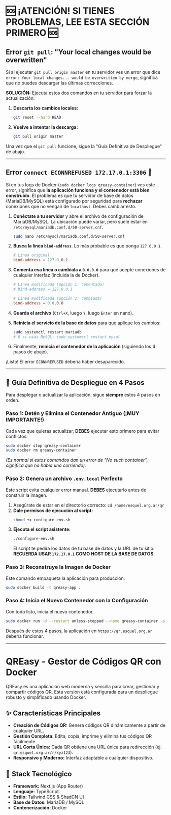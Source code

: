 
# 🆘 ¡ATENCIÓN! SI TIENES PROBLEMAS, LEE ESTA SECCIÓN PRIMERO 🆘
## Error `git pull`: "Your local changes would be overwritten"

Si al ejecutar `git pull origin master` en tu servidor ves un error que dice `error: Your local changes... would be overwritten by merge`, significa que no puedes descargar las últimas correcciones.

**SOLUCIÓN:** Ejecuta estos dos comandos en tu servidor para forzar la actualización:

1.  **Descarta los cambios locales:**
    ```bash
    git reset --hard HEAD
    ```
2.  **Vuelve a intentar la descarga:**
    ```bash
    git pull origin master
    ```
Una vez que el `git pull` funcione, sigue la "Guía Definitiva de Despliegue" de abajo.

---
## Error `connect ECONNREFUSED 172.17.0.1:3306` 🚨
Si en tus logs de Docker (`sudo docker logs qreasy-container`) ves este error, significa que **la aplicación funciona y el contenedor está bien construido**. El problema es que tu servidor de base de datos (MariaDB/MySQL) está configurado por seguridad para **rechazar** conexiones que no vengan de `localhost`. Debes cambiar esto.

1.  **Conéctate a tu servidor** y abre el archivo de configuración de MariaDB/MySQL. La ubicación puede variar, pero suele estar en `/etc/mysql/mariadb.conf.d/50-server.cnf`.
    ```bash
    sudo nano /etc/mysql/mariadb.conf.d/50-server.cnf
    ```

2.  **Busca la línea `bind-address`**. Lo más probable es que ponga `127.0.0.1`.
    ```cnf
    # Línea original
    bind-address = 127.0.0.1
    ```

3.  **Comenta esa línea o cámbiala a `0.0.0.0`** para que acepte conexiones de cualquier interfaz (incluida la de Docker).
    ```cnf
    # Línea modificada (opción 1: comentada)
    # bind-address = 127.0.0.1
    
    # Línea modificada (opción 2: cambiada)
    bind-address = 0.0.0.0
    ```

4.  **Guarda el archivo** (`Ctrl+X`, luego `Y`, luego `Enter` en nano).

5.  **Reinicia el servicio de la base de datos** para que aplique los cambios:
    ```bash
    sudo systemctl restart mariadb 
    # O si usas MySQL: sudo systemctl restart mysql
    ```
6.  Finalmente, **reinicia el contenedor de la aplicación** (siguiendo los 4 pasos de abajo).

¡Listo! El error `ECONNREFUSED` debería haber desaparecido.

---

## 🚀 Guía Definitiva de Despliegue en 4 Pasos

Para desplegar o actualizar la aplicación, sigue **siempre** estos 4 pasos en orden.

### Paso 1: Detén y Elimina el Contenedor Antiguo (¡MUY IMPORTANTE!)
Cada vez que quieras actualizar, **DEBES** ejecutar esto primero para evitar conflictos.
```bash
sudo docker stop qreasy-container
sudo docker rm qreasy-container
```
*(Es normal si estos comandos dan un error de "No such container", significa que no había uno corriendo).*

### Paso 2: Genera un archivo `.env.local` Perfecto
Este script evita cualquier error manual. **DEBES** ejecutarlo antes de construir la imagen.
1.  Asegúrate de estar en el directorio correcto: `cd /home/esquel.org.ar/qr`
2.  **Dale permisos de ejecución al script:**
    ```bash
    chmod +x configure-env.sh
    ```
3.  **Ejecuta el script asistente:**
    ```bash
    ./configure-env.sh
    ```
    El script te pedirá los datos de tu base de datos y la URL de tu sitio. **RECUERDA USAR `172.17.0.1` COMO HOST DE LA BASE DE DATOS.**

### Paso 3: Reconstruye la Imagen de Docker
Este comando empaqueta la aplicación para producción.
```bash
sudo docker build -t qreasy-app .
```

### Paso 4: Inicia el Nuevo Contenedor con la Configuración
Con todo listo, inicia el nuevo contenedor. 
```bash
sudo docker run -d --restart unless-stopped --name qreasy-container -p 3001:3000 qreasy-app
```
Después de estos 4 pasos, la aplicación en `https://qr.esquel.org.ar` debería funcionar.

---
# QREasy - Gestor de Códigos QR con Docker

QREasy es una aplicación web moderna y sencilla para crear, gestionar y compartir códigos QR. Esta versión está configurada para un despliegue robusto y simplificado usando Docker.

## ✨ Características Principales

-   **Creación de Códigos QR:** Genera códigos QR dinámicamente a partir de cualquier URL.
-   **Gestión Completa:** Edita, copia, imprime y elimina tus códigos QR fácilmente.
-   **URL Corta Única:** Cada QR obtiene una URL única para redirección (ej. `qr.esquel.org.ar/r/xyz123`).
-   **Responsivo y Moderno:** Interfaz adaptable a cualquier dispositivo.

## 🚀 Stack Tecnológico

-   **Framework:** Next.js (App Router)
-   **Lenguaje:** TypeScript
-   **Estilo:** Tailwind CSS & ShadCN UI
-   **Base de Datos:** MariaDB / MySQL
-   **Contenerización:** Docker
